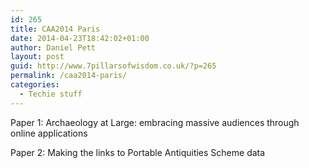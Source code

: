 ```yaml
---
id: 265
title: CAA2014 Paris
date: 2014-04-23T18:42:02+01:00
author: Daniel Pett
layout: post
guid: http://www.7pillarsofwisdom.co.uk/?p=265
permalink: /caa2014-paris/
categories:
  - Techie stuff
---
```

Paper 1: Archaeology at Large: embracing massive audiences through online applications



Paper 2: Making the links to Portable Antiquities Scheme data
